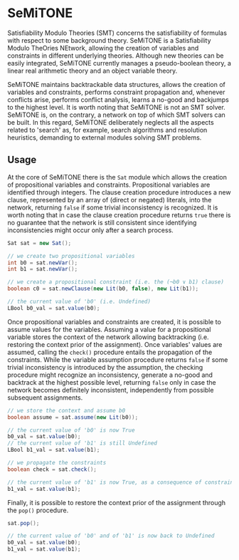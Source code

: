 # SeMiTONE

Satisfiability Modulo Theories (SMT) concerns the satisfiability of formulas with respect to some background theory.
SeMiTONE is a Satisfiability Modulo TheOries NEtwork, allowing the creation of variables and constraints in different underlying theories. Although new theories can be easily integrated, SeMiTONE currently manages a pseudo-boolean theory, a linear real arithmetic theory and an object variable theory.

SeMiTONE maintains backtrackable data structures, allows the creation of variables and constraints, performs constraint propagation and, whenever conflicts arise, performs conflict analysis, learns a no-good and backjumps to the highest level. It is worth noting that SeMiTONE is not an SMT solver. SeMiTONE is, on the contrary, a network on top of which SMT solvers can be built. In this regard, SeMiTONE deliberately neglects all the aspects related to 'search' as, for example, search algorithms and resolution heuristics, demanding to external modules solving SMT problems.

## Usage

At the core of SeMiTONE there is the `Sat` module which allows the creation of propositional variables and constraints. Propositional variables are identified through integers. The clause creation procedure introduces a new clause, represented by an array of (direct or negated) literals, into the network, returning `false` if some trivial inconsistency is recognized. It is worth noting that in case the clause creation procedure returns `true` there is no guarantee that the network is still consistent since identifying inconsistencies might occur only after a search process.

```java
Sat sat = new Sat();

// we create two propositional variables
int b0 = sat.newVar();
int b1 = sat.newVar();

// we create a propositional constraint (i.e. the (¬b0 ∨ b1) clause)
boolean c0 = sat.newClause(new Lit(b0, false), new Lit(b1));

// the current value of 'b0' (i.e. Undefined)
LBool b0_val = sat.value(b0);
```

Once propositional variables and constraints are created, it is possible to assume values for the variables. Assuming a value for a propositional variable stores the context of the network allowing backtracking (i.e. restoring the context prior of the assignment). Once variables' values are assumed, calling the `check()` procedure entails the propagation of the constraints. While the variable assumption procedure returns `false` if some trivial inconsistency is introduced by the assumption, the checking procedure might recognize an inconsistency, generate a no-good and backtrack at the highest possible level, returning `false` only in case the network becomes definitely inconsistent, independently from possible subsequent assignments.

```java
// we store the context and assume b0
boolean assume = sat.assume(new Lit(b0));

// the current value of 'b0' is now True
b0_val = sat.value(b0);
// the current value of 'b1' is still Undefined
LBool b1_val = sat.value(b1);

// we propagate the constraints
boolean check = sat.check();

// the current value of 'b1' is now True, as a consequence of constraint propagation
b1_val = sat.value(b1);
```

Finally, it is possible to restore the context prior of the assignment through the `pop()` procedure.

```java
sat.pop();

// the current value of 'b0' and of 'b1' is now back to Undefined
b0_val = sat.value(b0);
b1_val = sat.value(b1);
```